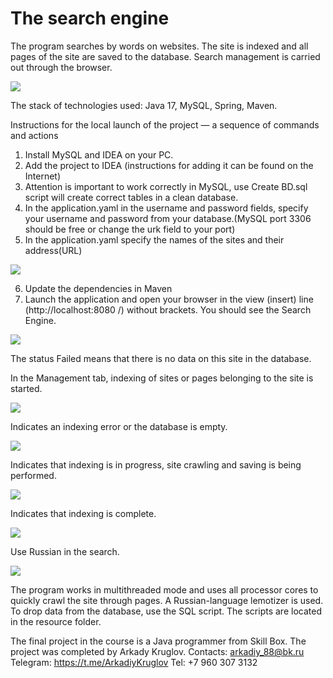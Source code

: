 # The search engine

The program searches by words on websites.
The site is indexed and all pages of the site are saved to the database.
Search management is carried out through the browser.

![](C:\work\123\src\main\resources\img\1-1.png)

The stack of technologies used: Java 17, MySQL, Spring, Maven.

Instructions for the local launch of the project — a sequence of commands and actions
1. Install MySQL and IDEA on your PC.
2. Add the project to IDEA (instructions for adding it can be found on the Internet)
3. Attention is important to work correctly in MySQL, use Create BD.sql script will create correct tables in a clean database.
4. In the application.yaml in the username and password fields, specify your username and password from your database.(MySQL port 3306 should be free or change the urk field to your port)
5. In the application.yaml specify the names of the sites and their address(URL)

![](C:\work\123\src\main\resources\img\1-2.png)

6. Update the dependencies in Maven
7. Launch the application and open your browser in the view (insert) line (http://localhost:8080 /) without brackets.
   You should see the Search Engine.

![](C:\work\123\src\main\resources\img\1-3.png)

The status Failed means that there is no data on this site in the database.

In the Management tab, indexing of sites or pages belonging to the site is started.

![](C:\work\123\src\main\resources\img\1-4.png)

Indicates an indexing error or the database is empty.

![](C:\work\123\src\main\resources\img\2-1.png)


Indicates that indexing is in progress, site crawling and saving is being performed.

![](C:\work\123\src\main\resources\img\2-2.png)

Indicates that indexing is complete.

![](C:\work\123\src\main\resources\img\2-3.png)


Use Russian in the search.

![](C:\work\123\src\main\resources\img\1-5.png)

The program works in multithreaded mode and uses all processor cores to quickly crawl the site through pages. A Russian-language lemotizer is used. To drop data from the database, use the SQL script. The scripts are located in the resource folder.

The final project in the course is a Java programmer from Skill Box.
The project was completed by Arkady Kruglov.
Contacts: arkadiy_88@bk.ru
Telegram: https://t.me/ArkadiyKruglov
Tel: +7 960 307 3132